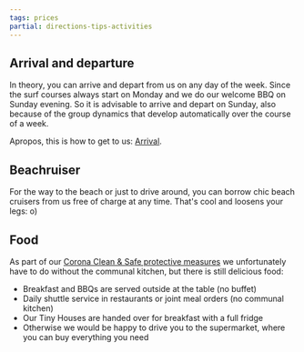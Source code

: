 ```yaml
---
tags: prices
partial: directions-tips-activities
---
```


## Arrival and departure

In theory, you can arrive and depart from us on any day of the week. Since the surf courses always start on Monday and we do our welcome BBQ on Sunday evening. So it is advisable to arrive and depart on Sunday, also because of the group dynamics that develop automatically over the course of a week.

Apropos, this is  how to get to us: [Arrival]({{links.en.travelDirectionspath}}).

## Beachruiser

For the way to the beach or just to drive around, you can borrow chic beach cruisers from us free of charge at any time. That's cool and loosens your legs: o)

## Food

As part of our [Corona Clean & Safe protective measures](https://www.portugal-wellenreiten.de/re-opening-des-da-silva-surfcamp/) we unfortunately have to do without the communal kitchen, but there is still delicious food:
* Breakfast and BBQs are served outside at the table (no buffet)
* Daily shuttle service in restaurants or joint meal orders (no communal kitchen)
* Our Tiny Houses are handed over for breakfast with a full fridge
* Otherwise we would be happy to drive you to the supermarket, where you can buy everything you need
